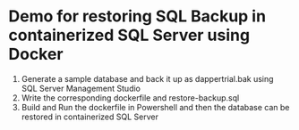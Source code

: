# Demo for restoring SQL Backup in containerized SQL Server using Docker 
<ol>
  <li>Generate a sample database and back it up as dappertrial.bak using SQL Server Management Studio</li>
  <li>Write the corresponding dockerfile and restore-backup.sql</li>
  <li>Build and Run the dockerfile in Powershell and then the database can be restored in containerized SQL Server</li>
</ol>

